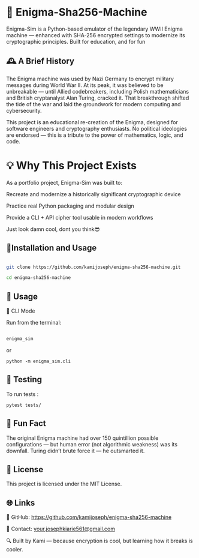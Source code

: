 # 🔐 Enigma-Sha256-Machine

 

Enigma-Sim is a Python-based emulator of the legendary WWII Enigma machine — enhanced with SHA-256 encrypted settings to modernize its cryptographic principles. Built for education, and for fun

## 🕰️ A Brief History 

The Enigma machine was used by Nazi Germany to encrypt military messages during World War II. At its peak, it was believed to be unbreakable — until Allied codebreakers, including Polish mathematicians and British cryptanalyst Alan Turing, cracked it. That breakthrough shifted the tide of the war and laid the groundwork for modern computing and cybersecurity.

This project is an educational re-creation of the Enigma, designed for software engineers and cryptography enthusiasts. No political ideologies are endorsed — this is a tribute to the power of mathematics, logic, and code.

# 💡 Why This Project Exists

As a portfolio project, Enigma-Sim was built to:

Recreate and modernize a historically significant cryptographic device

Practice real Python packaging and modular design

Provide a CLI + API cipher tool usable in modern workflows

Just look damn cool, dont you think😎

## 🤖Installation and Usage

```bash

git clone https://github.com/kamijoseph/enigma-sha256-machine.git

cd enigma-sha256-machine
```


## 🚀 Usage

🔹 CLI Mode

Run from the terminal:

```bash

enigma_sim

```

or

```
python -m enigma_sim.cli

```

## 🧪 Testing

To run tests :

```
pytest tests/
```

## 🧠 Fun Fact

The original Enigma machine had over 150 quintillion possible configurations — but human error (not algorithmic weakness) was its downfall. Turing didn’t brute force it — he outsmarted it.

## 📜 License

This project is licensed under the MIT License.

## 🌐 Links

🧠 GitHub: https://github.com/kamijoseph/enigma-sha256-machine

💬 Contact: your.josephkiarie561@gmail.com

🔍 Built by Kami — because encryption is cool, but learning how it breaks is cooler.

